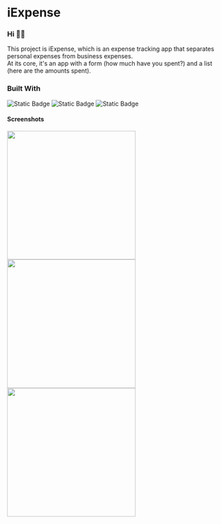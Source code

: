 # iExpense

### Hi 🙋‍♂️

This project is iExpense, which is an expense tracking app that separates personal expenses from business expenses. <br/>
At its core, it's an app with a form (how much have you spent?) and a list (here are the amounts spent).

### Built With

<p align="left">
<img alt="Static Badge" src="https://img.shields.io/badge/Swift-orange?style=for-the-badge">
<img alt="Static Badge" src="https://img.shields.io/badge/SwiftUI-blue?style=for-the-badge">
<img alt="Static Badge" src="https://img.shields.io/badge/Foundation-crimson?style=for-the-badge">
</p>

#### Screenshots

<img style="width: 300px; heigth: 300px;" src="https://github.com/savaqe21/IntermediateApps/assets/113838982/feb779e2-b49a-4176-9284-7d2577a3fca9">
<img style="width: 300px; heigth: 300px;" src="https://github.com/savaqe21/IntermediateApps/assets/113838982/08aded95-a819-4ccc-983e-fce46b13250e">
<img style="width: 300px; heigth: 300px;" src="https://github.com/savaqe21/IntermediateApps/assets/113838982/c75dcc38-58f9-4fc8-aa90-b4e342976b25">
